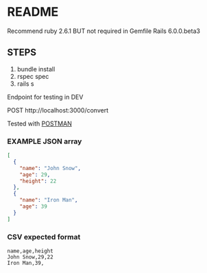 # README

Recommend ruby 2.6.1 BUT not required in Gemfile
Rails 6.0.0.beta3

## STEPS
  1. bundle install
  2. rspec spec
  3. rails s

Endpoint for testing in DEV

POST http://localhost:3000/convert

Tested with [POSTMAN](https://www.getpostman.com/)

### EXAMPLE JSON array
```JSON
[
  {
    "name": "John Snow",
    "age": 29,
    "height": 22
  },
  {
    "name": "Iron Man",
    "age": 39
  }
]
```
### CSV expected format

```CSV
name,age,height
John Snow,29,22
Iron Man,39,
```

